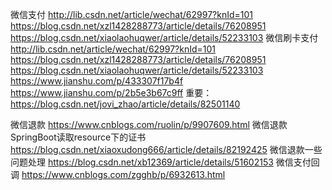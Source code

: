 微信支付
			http://lib.csdn.net/article/wechat/62997?knId=101
			https://blog.csdn.net/xzl1428288773/article/details/76208951
			https://blog.csdn.net/xiaolaohuqwer/article/details/52233103
微信刷卡支付
				http://lib.csdn.net/article/wechat/62997?knId=101
				https://blog.csdn.net/xzl1428288773/article/details/76208951
				https://blog.csdn.net/xiaolaohuqwer/article/details/52233103
				https://www.jianshu.com/p/433307f17b4f
				https://www.jianshu.com/p/2b5e3b67c9ff
				重要：https://blog.csdn.net/jovi_zhao/article/details/82501140

微信退款
			  https://www.cnblogs.com/ruolin/p/9907609.html
			  微信退款SpringBoot读取resource下的证书
					https://blog.csdn.net/xiaoxudong666/article/details/82192425
			  微信退款一些问题处理
					https://blog.csdn.net/xb12369/article/details/51602153
			  微信支付回调
					https://www.cnblogs.com/zgghb/p/6932613.html